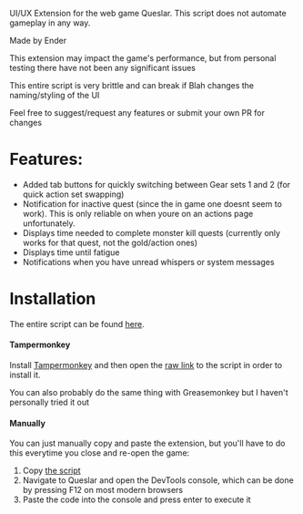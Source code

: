 UI/UX Extension for the web game Queslar. This script does not automate gameplay in any way.

Made by Ender

This extension may impact the game's performance, but from personal testing there have not been any significant issues

This entire script is very brittle and can break if Blah changes the naming/styling of the UI

Feel free to suggest/request any features or submit your own PR for changes

# Features:
* Added tab buttons for quickly switching between Gear sets 1 and 2 (for quick action set swapping)
* Notification for inactive quest (since the in game one doesnt seem to work). This is only reliable on when youre 
  on an actions page unfortunately. 
* Displays time needed to complete monster kill quests (currently only works for that quest, not the gold/action ones)
* Displays time until fatigue
* Notifications when you have unread whispers or system messages

# Installation

The entire script can be found [here](queslar-ui-ux.user.js).

#### Tampermonkey

Install [Tampermonkey](https://www.tampermonkey.net/) and then open the [raw link](https://github.com/danielyxie/queslar-ui-ux-extension/raw/main/queslar-ui-ux.user.js) to the script in order to install it.

You can also probably do the same thing  with Greasemonkey but I haven't personally tried it out

#### Manually

You can just manually copy and paste the extension, but you'll have to do this everytime you close and re-open the game:

1. Copy [the script](queslar-ui-ux.user.js)
2. Navigate to Queslar and open the DevTools console, which can be done by pressing F12 on most modern browsers
3. Paste the code into the console and press enter to execute it